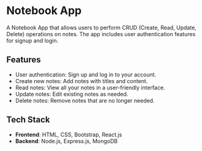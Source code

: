 # Notebook App

A Notebook App that allows users to perform CRUD (Create, Read, Update, Delete) operations on notes. 
The app includes user authentication features for signup and login.

## Features
- User authentication: Sign up and log in to your account.
- Create new notes: Add notes with titles and content.
- Read notes: View all your notes in a user-friendly interface.
- Update notes: Edit existing notes as needed.
- Delete notes: Remove notes that are no longer needed.

## Tech Stack
- **Frontend**: HTML, CSS, Bootstrap, React.js
- **Backend**: Node.js, Express.js, MongoDB

